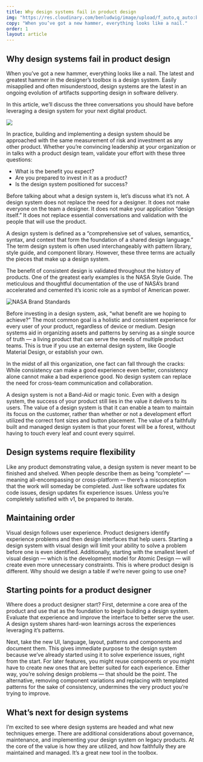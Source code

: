 ```yaml
---
title: Why design systems fail in product design
img: "https://res.cloudinary.com/benludwig/image/upload/f_auto,q_auto:best/v1586105653/article_design_systems_red_lel8io.png"
copy: "When you’ve got a new hammer, everything looks like a nail."
order: 1
layout: article
---
```

<section>
    <div class="title">
      <div>
        <h1>Why design systems fail in product design</h1>
      </div>
        <div>
        <p>When you’ve got a new hammer, everything looks like a nail. The latest and greatest hammer in the designer’s toolbox is a design system. Easily misapplied and often misunderstood, design systems are the latest in an ongoing evolution of artifacts supporting design in software delivery.</p>
        <p>In this article, we’ll discuss the three conversations you should have before leveraging a design system for your next digital product.</p>
    </div>
  </div>
</section>

<section style="padding-top:0%;">
  <img src="https://res.cloudinary.com/benludwig/image/upload/f_auto,q_auto:best/v1589827941/article_large_hwohbw.png">
</section>

<section>
<div class="type-column">
  <p>In practice, building and implementing a design system should be approached with the same measurement of risk and investment as any other product. Whether you’re convincing leadership at your organization or in talks with a product design team, validate your effort with these three questions:
  <ul>
  <li>What is the benefit you expect?</li>
  <li>Are you prepared to invest in it as a product?</li>
  <li>Is the design system positioned for success?</li>
  </ul>
  </p>
  <p>Before talking about what a design system is, let’s discuss what it’s not. A design system does not replace the need for a designer. It does not make everyone on the team a designer. It does not make your application “design itself.” It does not replace essential conversations and validation with the people that will use the product.</p>
  <p>A design system is defined as a “comprehensive set of values, semantics, syntax, and context that form the foundation of a shared design language.” The term design system is often used interchangeably with pattern library, style guide, and component library. However, these three terms are actually the pieces that make up a design system.</p>
  <p>The benefit of consistent design is validated throughout the history of products. One of the greatest early examples is the NASA Style Guide. The meticulous and thoughtful documentation of the use of NASA’s brand accelerated and cemented it’s iconic role as a symbol of American power.</p>
</div>

<div class="image-column-1000">
  <img src="https://res.cloudinary.com/benludwig/image/upload/c_fill,f_auto,q_auto:best,w_1000/v1573511599/002_NASA-2500_ecaeci.jpg" alt="NASA Brand Standards">
</div>

<div class="type-column">  
  <p>Before investing in a design system, ask, “what benefit are we hoping to achieve?” The most common goal is a holistic and consistent experience for every user of your product, regardless of device or medium. Design systems aid in organizing assets and patterns by serving as a single source of truth &#8212; a living product that can serve the needs of multiple product teams. This is true if you use an external design system, like Google Material Design, or establish your own.</p>
  <p>In the midst of all this organization, one fact can fall through the cracks: While consistency can make a good experience even better, consistency alone cannot make a bad experience good. No design system can replace the need for cross-team communication and collaboration.</p>
  <p>A design system is not a Band-Aid or magic tonic. Even with a design system, the success of your product still lies in the value it delivers to its users. The value of a design system is that it can enable a team to maintain its focus on the customer, rather than whether or not a development effort utilized the correct font sizes and button placement. The value of a faithfully built and managed design system is that your forest will be a forest, without having to touch every leaf and count every squirrel.</p>
  <h2>Design systems require flexibility</h2>
  <p>Like any product demonstrating value, a design system is never meant to be finished and shelved. When people describe them as being “complete” &#8212; meaning all-encompassing or cross-platform &#8212; there’s a misconception that the work will someday be completed. Just like software updates fix code issues, design updates fix experience issues. Unless you’re completely satisfied with v1, be prepared to iterate.</p>
  <h2>Maintaining order</h2>
  <p>Visual design follows user experience. Product designers identify experience problems and then design interfaces that help users. Starting a design system with visual design will limit your ability to solve a problem before one is even identified. Additionally, starting with the smallest level of visual design &#8212; which is the development model for Atomic Design &#8212; will create even more unnecessary constraints. This is where product design is different. Why should we design a table if we’re never going to use one?</p>
  <h2>Starting points for a product designer</h2>
  <p>Where does a product designer start? First, determine a core area of the product and use that as the foundation to begin building a design system. Evaluate that experience and improve the interface to better serve the user. A design system shares hard-won learnings across the experiences leveraging it’s patterns.</p>
  <p>Next, take the new UI, language, layout, patterns and components and document them. This gives immediate purpose to the design system because we’ve already started using it to solve experience issues, right from the start. For later features, you might reuse components or you might have to create new ones that are better suited for each experience. Either way, you’re solving design problems &#8212; that should be the point. The alternative, removing component variations and replacing with templated patterns for the sake of consistency, undermines the very product you’re trying to improve.</p>
  <h2>What’s next for design systems</h2>
  <p>I’m excited to see where design systems are headed and what new techniques emerge. There are additional considerations about governance, maintenance, and implementing your design system on legacy products. At the core of the value is how they are utilized, and how faithfully they are maintained and managed. It’s a great new tool in the toolbox.</p>
  <!-- <p><a href="https://medium.com/@benludwig/why-design-systems-fail-in-product-design-f002744f26fc" target="_blank">View on Medium</a></p> -->
</div>
</section>
